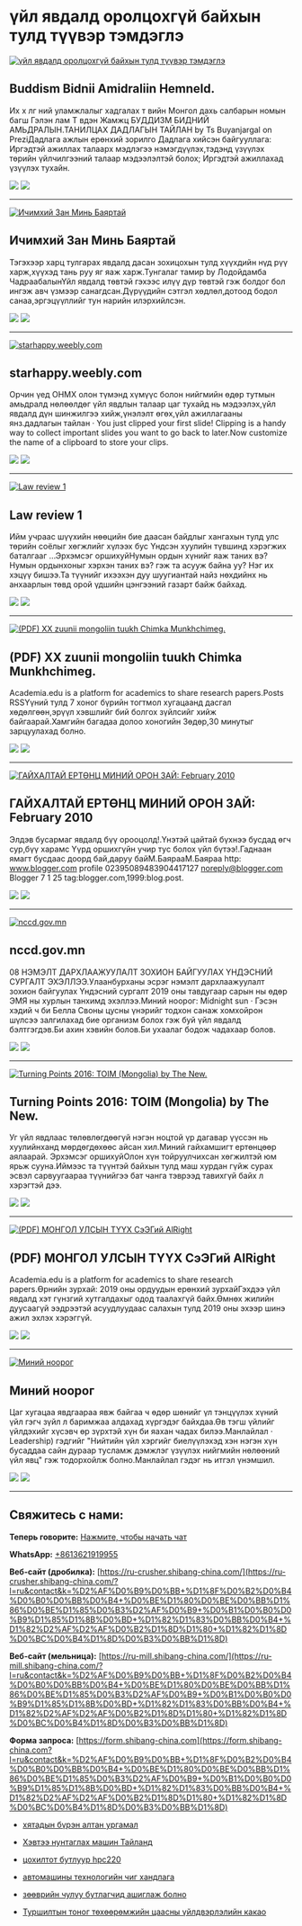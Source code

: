 # үйл явдалд оролцохгүй байхын тулд түүвэр тэмдэглэ

<a href="https://swt.shibang-china.com/?l=ru&img&k=%D2%AF%D0%B9%D0%BB+%D1%8F%D0%B2%D0%B4%D0%B0%D0%BB%D0%B4+%D0%BE%D1%80%D0%BE%D0%BB%D1%86%D0%BE%D1%85%D0%B3%D2%AF%D0%B9+%D0%B1%D0%B0%D0%B9%D1%85%D1%8B%D0%BD+%D1%82%D1%83%D0%BB%D0%B4+%D1%82%D2%AF%D2%AF%D0%B2%D1%8D%D1%80+%D1%82%D1%8D%D0%BC%D0%B4%D1%8D%D0%B3%D0%BB%D1%8D" target="_blank">![үйл явдалд оролцохгүй байхын тулд түүвэр тэмдэглэ](http://static.shibang-china.com/all-800x300/514.jpg)</a>

## Buddism Bidnii Amidraliin Hemneld.
Их х лг ний уламжлалыг хадгалах т вийн Монгол дахь салбарын номын багш Гэлэн лам Т вдэн Жамжц БУДДИЗМ БИДНИЙ АМЬДРАЛЫН.ТАНИЛЦАХ ДАДЛАГЫН ТАЙЛАН by Ts Buyanjargal on PreziДадлага ажлын ерөнхий зорилго Дадлага хийсэн байгууллага: Иргэдтэй ажиллах талаарх мэдлэгээ нэмэгдүүлэх,тэдэнд үзүүлэх төрийн үйлчилгээний талаар мэдээлэлтэй болох; Иргэдтэй ажиллахад үзүүлэх тухайн.


<a href="https://whatsapp.shibangsoft.com/WhatsApp.php" target="_blank" title="WhatsApp">![](http://static.shibang-china.com/icon/whatsapp.png)</a> <a href="https://swt.shibang-china.com/?l=ru&icon&k=%D2%AF%D0%B9%D0%BB+%D1%8F%D0%B2%D0%B4%D0%B0%D0%BB%D0%B4+%D0%BE%D1%80%D0%BE%D0%BB%D1%86%D0%BE%D1%85%D0%B3%D2%AF%D0%B9+%D0%B1%D0%B0%D0%B9%D1%85%D1%8B%D0%BD+%D1%82%D1%83%D0%BB%D0%B4+%D1%82%D2%AF%D2%AF%D0%B2%D1%8D%D1%80+%D1%82%D1%8D%D0%BC%D0%B4%D1%8D%D0%B3%D0%BB%D1%8D" target="_blank">![](http://static.shibang-china.com/icon/chat-ru.png)</a>

---

<a href="https://swt.shibang-china.com/?l=ru&img&k=%D2%AF%D0%B9%D0%BB+%D1%8F%D0%B2%D0%B4%D0%B0%D0%BB%D0%B4+%D0%BE%D1%80%D0%BE%D0%BB%D1%86%D0%BE%D1%85%D0%B3%D2%AF%D0%B9+%D0%B1%D0%B0%D0%B9%D1%85%D1%8B%D0%BD+%D1%82%D1%83%D0%BB%D0%B4+%D1%82%D2%AF%D2%AF%D0%B2%D1%8D%D1%80+%D1%82%D1%8D%D0%BC%D0%B4%D1%8D%D0%B3%D0%BB%D1%8D" target="_blank">![Ичимхий Зан Минь Баяртай](http://static.shibang-china.com/all-800x300/262.jpg)</a>

## Ичимхий Зан Минь Баяртай
Тэгэхээр харц тулгарах явдалд дасан зохицохын тулд хүүхдийн нүд рүү харж,хүүхэд тань руу яг яаж харж.Тунгалаг тамир by Лодойдамба ЧадраабалынҮйл явдалд төвтэй гэхээс илүү дүр төвтэй гэж болдог бол ингэж авч үзмээр санагдсан.Дүрүүдийн сэтгэл хөдлөл,дотоод бодол санаа,эргэцүүллийг тун нарийн илэрхийлсэн.


<a href="https://whatsapp.shibangsoft.com/WhatsApp.php" target="_blank" title="WhatsApp">![](http://static.shibang-china.com/icon/whatsapp.png)</a> <a href="https://swt.shibang-china.com/?l=ru&icon&k=%D2%AF%D0%B9%D0%BB+%D1%8F%D0%B2%D0%B4%D0%B0%D0%BB%D0%B4+%D0%BE%D1%80%D0%BE%D0%BB%D1%86%D0%BE%D1%85%D0%B3%D2%AF%D0%B9+%D0%B1%D0%B0%D0%B9%D1%85%D1%8B%D0%BD+%D1%82%D1%83%D0%BB%D0%B4+%D1%82%D2%AF%D2%AF%D0%B2%D1%8D%D1%80+%D1%82%D1%8D%D0%BC%D0%B4%D1%8D%D0%B3%D0%BB%D1%8D" target="_blank">![](http://static.shibang-china.com/icon/chat-ru.png)</a>

---

<a href="https://swt.shibang-china.com/?l=ru&img&k=%D2%AF%D0%B9%D0%BB+%D1%8F%D0%B2%D0%B4%D0%B0%D0%BB%D0%B4+%D0%BE%D1%80%D0%BE%D0%BB%D1%86%D0%BE%D1%85%D0%B3%D2%AF%D0%B9+%D0%B1%D0%B0%D0%B9%D1%85%D1%8B%D0%BD+%D1%82%D1%83%D0%BB%D0%B4+%D1%82%D2%AF%D2%AF%D0%B2%D1%8D%D1%80+%D1%82%D1%8D%D0%BC%D0%B4%D1%8D%D0%B3%D0%BB%D1%8D" target="_blank">![starhappy.weebly.com](http://static.shibang-china.com/all-800x300/1443.jpg)</a>

## starhappy.weebly.com
Орчин үед ОНМХ олон түмэнд хүмүүс болон нийгмийн өдөр тутмын амьдралд нөлөөлдөг үйл явдлын талаар цаг тухайд нь мэдээлэх,үйл явдалд дүн шинжилгээ хийж,үнэлэлт өгөх,үйл ажиллагааны янз.дадлагын тайлан&nbsp;&#0183;&#32;You just clipped your first slide! Clipping is a handy way to collect important slides you want to go back to later.Now customize the name of a clipboard to store your clips.


<a href="https://whatsapp.shibangsoft.com/WhatsApp.php" target="_blank" title="WhatsApp">![](http://static.shibang-china.com/icon/whatsapp.png)</a> <a href="https://swt.shibang-china.com/?l=ru&icon&k=%D2%AF%D0%B9%D0%BB+%D1%8F%D0%B2%D0%B4%D0%B0%D0%BB%D0%B4+%D0%BE%D1%80%D0%BE%D0%BB%D1%86%D0%BE%D1%85%D0%B3%D2%AF%D0%B9+%D0%B1%D0%B0%D0%B9%D1%85%D1%8B%D0%BD+%D1%82%D1%83%D0%BB%D0%B4+%D1%82%D2%AF%D2%AF%D0%B2%D1%8D%D1%80+%D1%82%D1%8D%D0%BC%D0%B4%D1%8D%D0%B3%D0%BB%D1%8D" target="_blank">![](http://static.shibang-china.com/icon/chat-ru.png)</a>

---

<a href="https://swt.shibang-china.com/?l=ru&img&k=%D2%AF%D0%B9%D0%BB+%D1%8F%D0%B2%D0%B4%D0%B0%D0%BB%D0%B4+%D0%BE%D1%80%D0%BE%D0%BB%D1%86%D0%BE%D1%85%D0%B3%D2%AF%D0%B9+%D0%B1%D0%B0%D0%B9%D1%85%D1%8B%D0%BD+%D1%82%D1%83%D0%BB%D0%B4+%D1%82%D2%AF%D2%AF%D0%B2%D1%8D%D1%80+%D1%82%D1%8D%D0%BC%D0%B4%D1%8D%D0%B3%D0%BB%D1%8D" target="_blank">![Law review 1](http://static.shibang-china.com/all-800x300/1024.jpg)</a>

## Law review 1
Ийм учраас шүүхийн нөөцийн бие даасан байдлыг хангахын тулд улс төрийн соёлыг хөгжлийг хүлээх бус Үндсэн хуулийн түвшинд хэрэгжих баталгааг …Эрхэмсэг оршихуйНумын ордын хүнийг яаж таних вэ? Нумын ордынхоныг хэрхэн таних вэ? гэж та асууж байна уу? Нэг их хэцүү бишээ.Та түүнийг ихээхэн дуу шуугиантай найз нөхдийнх нь анхаарлын төвд орой үдшийн цэнгээний газарт байж байхад.


<a href="https://whatsapp.shibangsoft.com/WhatsApp.php" target="_blank" title="WhatsApp">![](http://static.shibang-china.com/icon/whatsapp.png)</a> <a href="https://swt.shibang-china.com/?l=ru&icon&k=%D2%AF%D0%B9%D0%BB+%D1%8F%D0%B2%D0%B4%D0%B0%D0%BB%D0%B4+%D0%BE%D1%80%D0%BE%D0%BB%D1%86%D0%BE%D1%85%D0%B3%D2%AF%D0%B9+%D0%B1%D0%B0%D0%B9%D1%85%D1%8B%D0%BD+%D1%82%D1%83%D0%BB%D0%B4+%D1%82%D2%AF%D2%AF%D0%B2%D1%8D%D1%80+%D1%82%D1%8D%D0%BC%D0%B4%D1%8D%D0%B3%D0%BB%D1%8D" target="_blank">![](http://static.shibang-china.com/icon/chat-ru.png)</a>

---

<a href="https://swt.shibang-china.com/?l=ru&img&k=%D2%AF%D0%B9%D0%BB+%D1%8F%D0%B2%D0%B4%D0%B0%D0%BB%D0%B4+%D0%BE%D1%80%D0%BE%D0%BB%D1%86%D0%BE%D1%85%D0%B3%D2%AF%D0%B9+%D0%B1%D0%B0%D0%B9%D1%85%D1%8B%D0%BD+%D1%82%D1%83%D0%BB%D0%B4+%D1%82%D2%AF%D2%AF%D0%B2%D1%8D%D1%80+%D1%82%D1%8D%D0%BC%D0%B4%D1%8D%D0%B3%D0%BB%D1%8D" target="_blank">![(PDF) XX zuunii mongoliin tuukh Chimka Munkhchimeg.](http://static.shibang-china.com/all-800x300/595.jpg)</a>

## (PDF) XX zuunii mongoliin tuukh Chimka Munkhchimeg.
Academia.edu is a platform for academics to share research papers.Posts RSSҮүний тулд 7 хоног бүрийн тогтмол хугацаанд дасгал хөдөлгөөн,эрүүл хэвшлийг бий болгох зүйлсийг хийж байгаарай.Хамгийн багадаа долоо хоногийн 3өдөр,30 минутыг зарцуулахад болно.


<a href="https://whatsapp.shibangsoft.com/WhatsApp.php" target="_blank" title="WhatsApp">![](http://static.shibang-china.com/icon/whatsapp.png)</a> <a href="https://swt.shibang-china.com/?l=ru&icon&k=%D2%AF%D0%B9%D0%BB+%D1%8F%D0%B2%D0%B4%D0%B0%D0%BB%D0%B4+%D0%BE%D1%80%D0%BE%D0%BB%D1%86%D0%BE%D1%85%D0%B3%D2%AF%D0%B9+%D0%B1%D0%B0%D0%B9%D1%85%D1%8B%D0%BD+%D1%82%D1%83%D0%BB%D0%B4+%D1%82%D2%AF%D2%AF%D0%B2%D1%8D%D1%80+%D1%82%D1%8D%D0%BC%D0%B4%D1%8D%D0%B3%D0%BB%D1%8D" target="_blank">![](http://static.shibang-china.com/icon/chat-ru.png)</a>

---

<a href="https://swt.shibang-china.com/?l=ru&img&k=%D2%AF%D0%B9%D0%BB+%D1%8F%D0%B2%D0%B4%D0%B0%D0%BB%D0%B4+%D0%BE%D1%80%D0%BE%D0%BB%D1%86%D0%BE%D1%85%D0%B3%D2%AF%D0%B9+%D0%B1%D0%B0%D0%B9%D1%85%D1%8B%D0%BD+%D1%82%D1%83%D0%BB%D0%B4+%D1%82%D2%AF%D2%AF%D0%B2%D1%8D%D1%80+%D1%82%D1%8D%D0%BC%D0%B4%D1%8D%D0%B3%D0%BB%D1%8D" target="_blank">![ГАЙХАЛТАЙ ЕРТӨНЦ МИНИЙ ОРОН ЗАЙ: February 2010](http://static.shibang-china.com/all-800x300/987.jpg)</a>

## ГАЙХАЛТАЙ ЕРТӨНЦ МИНИЙ ОРОН ЗАЙ: February 2010
Элдэв бусармаг явдалд бүү орооцолд!.Үнэтэй цайтай бүхнээ бусдад өгч сур,бүү харамс Үүрд оршихгүйн учир тус болох үйл бүтээ!.Гаднаан ямагт бусдаас доорд бай,даруу байМ.БаярааМ.Баяраа http: www.blogger.com profile 02395089483904417127 noreply@blogger.com Blogger 7 1 25 tag:blogger.com,1999:blog.post.


<a href="https://whatsapp.shibangsoft.com/WhatsApp.php" target="_blank" title="WhatsApp">![](http://static.shibang-china.com/icon/whatsapp.png)</a> <a href="https://swt.shibang-china.com/?l=ru&icon&k=%D2%AF%D0%B9%D0%BB+%D1%8F%D0%B2%D0%B4%D0%B0%D0%BB%D0%B4+%D0%BE%D1%80%D0%BE%D0%BB%D1%86%D0%BE%D1%85%D0%B3%D2%AF%D0%B9+%D0%B1%D0%B0%D0%B9%D1%85%D1%8B%D0%BD+%D1%82%D1%83%D0%BB%D0%B4+%D1%82%D2%AF%D2%AF%D0%B2%D1%8D%D1%80+%D1%82%D1%8D%D0%BC%D0%B4%D1%8D%D0%B3%D0%BB%D1%8D" target="_blank">![](http://static.shibang-china.com/icon/chat-ru.png)</a>

---

<a href="https://swt.shibang-china.com/?l=ru&img&k=%D2%AF%D0%B9%D0%BB+%D1%8F%D0%B2%D0%B4%D0%B0%D0%BB%D0%B4+%D0%BE%D1%80%D0%BE%D0%BB%D1%86%D0%BE%D1%85%D0%B3%D2%AF%D0%B9+%D0%B1%D0%B0%D0%B9%D1%85%D1%8B%D0%BD+%D1%82%D1%83%D0%BB%D0%B4+%D1%82%D2%AF%D2%AF%D0%B2%D1%8D%D1%80+%D1%82%D1%8D%D0%BC%D0%B4%D1%8D%D0%B3%D0%BB%D1%8D" target="_blank">![nccd.gov.mn](http://static.shibang-china.com/all-800x300/1325.jpg)</a>

## nccd.gov.mn
08 НЭМЭЛТ ДАРХЛААЖУУЛАЛТ ЗОХИОН БАЙГУУЛАХ ҮНДЭСНИЙ СУРГАЛТ ЭХЭЛЛЭЭ.Улаанбурханы эсрэг нэмэлт дархлаажуулалт зохион байгуулах Үндэсний сургалт 2019 оны тавдугаар сарын ны өдөр ЭМЯ ны хурлын танхимд эхэллээ.Миний ноорог: Midnight sun&nbsp;&#0183;&#32;Гэсэн хэдий ч би Белла Своны цусны үнэрийг тодхон санаж хомхойрон шүлсээ залгилахад бие организм болох гэж буй үйл явдалд бэлтгэгдэв.Би ахин хэвийн болов.Би ухаалаг бодож чадахаар болов.


<a href="https://whatsapp.shibangsoft.com/WhatsApp.php" target="_blank" title="WhatsApp">![](http://static.shibang-china.com/icon/whatsapp.png)</a> <a href="https://swt.shibang-china.com/?l=ru&icon&k=%D2%AF%D0%B9%D0%BB+%D1%8F%D0%B2%D0%B4%D0%B0%D0%BB%D0%B4+%D0%BE%D1%80%D0%BE%D0%BB%D1%86%D0%BE%D1%85%D0%B3%D2%AF%D0%B9+%D0%B1%D0%B0%D0%B9%D1%85%D1%8B%D0%BD+%D1%82%D1%83%D0%BB%D0%B4+%D1%82%D2%AF%D2%AF%D0%B2%D1%8D%D1%80+%D1%82%D1%8D%D0%BC%D0%B4%D1%8D%D0%B3%D0%BB%D1%8D" target="_blank">![](http://static.shibang-china.com/icon/chat-ru.png)</a>

---

<a href="https://swt.shibang-china.com/?l=ru&img&k=%D2%AF%D0%B9%D0%BB+%D1%8F%D0%B2%D0%B4%D0%B0%D0%BB%D0%B4+%D0%BE%D1%80%D0%BE%D0%BB%D1%86%D0%BE%D1%85%D0%B3%D2%AF%D0%B9+%D0%B1%D0%B0%D0%B9%D1%85%D1%8B%D0%BD+%D1%82%D1%83%D0%BB%D0%B4+%D1%82%D2%AF%D2%AF%D0%B2%D1%8D%D1%80+%D1%82%D1%8D%D0%BC%D0%B4%D1%8D%D0%B3%D0%BB%D1%8D" target="_blank">![Turning Points 2016: TOIM (Mongolia) by The New.](http://static.shibang-china.com/all-800x300/749.jpg)</a>

## Turning Points 2016: TOIM (Mongolia) by The New.
Уг үйл явдлаас төлөвлөгдөөгүй нэгэн ноцтой үр дагавар үүссэн нь хуулийнханд мөрдөгдөхөөс айсан хил.Миний гайхамшигт ертөнцөөр аялаарай. Эрхэмсэг оршихуйОлон хүн тойруулчихсан хөгжилтэй юм ярьж сууна.Иймээс та түүнтэй байхын тулд маш хурдан гүйж сурах эсвэл сарвуугаараа түүнийгээ бат чанга тэврээд тавихгүй байх л хэрэгтэй дээ.


<a href="https://whatsapp.shibangsoft.com/WhatsApp.php" target="_blank" title="WhatsApp">![](http://static.shibang-china.com/icon/whatsapp.png)</a> <a href="https://swt.shibang-china.com/?l=ru&icon&k=%D2%AF%D0%B9%D0%BB+%D1%8F%D0%B2%D0%B4%D0%B0%D0%BB%D0%B4+%D0%BE%D1%80%D0%BE%D0%BB%D1%86%D0%BE%D1%85%D0%B3%D2%AF%D0%B9+%D0%B1%D0%B0%D0%B9%D1%85%D1%8B%D0%BD+%D1%82%D1%83%D0%BB%D0%B4+%D1%82%D2%AF%D2%AF%D0%B2%D1%8D%D1%80+%D1%82%D1%8D%D0%BC%D0%B4%D1%8D%D0%B3%D0%BB%D1%8D" target="_blank">![](http://static.shibang-china.com/icon/chat-ru.png)</a>

---

<a href="https://swt.shibang-china.com/?l=ru&img&k=%D2%AF%D0%B9%D0%BB+%D1%8F%D0%B2%D0%B4%D0%B0%D0%BB%D0%B4+%D0%BE%D1%80%D0%BE%D0%BB%D1%86%D0%BE%D1%85%D0%B3%D2%AF%D0%B9+%D0%B1%D0%B0%D0%B9%D1%85%D1%8B%D0%BD+%D1%82%D1%83%D0%BB%D0%B4+%D1%82%D2%AF%D2%AF%D0%B2%D1%8D%D1%80+%D1%82%D1%8D%D0%BC%D0%B4%D1%8D%D0%B3%D0%BB%D1%8D" target="_blank">![(PDF) МОНГОЛ УЛСЫН ТҮҮХ СэЭГий AlRight](http://static.shibang-china.com/all-800x300/752.jpg)</a>

## (PDF) МОНГОЛ УЛСЫН ТҮҮХ СэЭГий AlRight
Academia.edu is a platform for academics to share research papers.Өрнийн зурхай: 2019 оны ордуудын ерөнхий зурхайГэхдээ үйл явдалд хэт гүнзгий хутгалдахыг одод таалахгүй байх.Өмнөх жилийн дуусаагүй ээдрээтэй асуудлуудаас салахын тулд 2019 оны эхээр шинэ ажил эхлэх хэрэггүй.


<a href="https://whatsapp.shibangsoft.com/WhatsApp.php" target="_blank" title="WhatsApp">![](http://static.shibang-china.com/icon/whatsapp.png)</a> <a href="https://swt.shibang-china.com/?l=ru&icon&k=%D2%AF%D0%B9%D0%BB+%D1%8F%D0%B2%D0%B4%D0%B0%D0%BB%D0%B4+%D0%BE%D1%80%D0%BE%D0%BB%D1%86%D0%BE%D1%85%D0%B3%D2%AF%D0%B9+%D0%B1%D0%B0%D0%B9%D1%85%D1%8B%D0%BD+%D1%82%D1%83%D0%BB%D0%B4+%D1%82%D2%AF%D2%AF%D0%B2%D1%8D%D1%80+%D1%82%D1%8D%D0%BC%D0%B4%D1%8D%D0%B3%D0%BB%D1%8D" target="_blank">![](http://static.shibang-china.com/icon/chat-ru.png)</a>

---

<a href="https://swt.shibang-china.com/?l=ru&img&k=%D2%AF%D0%B9%D0%BB+%D1%8F%D0%B2%D0%B4%D0%B0%D0%BB%D0%B4+%D0%BE%D1%80%D0%BE%D0%BB%D1%86%D0%BE%D1%85%D0%B3%D2%AF%D0%B9+%D0%B1%D0%B0%D0%B9%D1%85%D1%8B%D0%BD+%D1%82%D1%83%D0%BB%D0%B4+%D1%82%D2%AF%D2%AF%D0%B2%D1%8D%D1%80+%D1%82%D1%8D%D0%BC%D0%B4%D1%8D%D0%B3%D0%BB%D1%8D" target="_blank">![Миний ноорог](http://static.shibang-china.com/all-800x300/1163.jpg)</a>

## Миний ноорог
Цаг хугацаа явдгаараа явж байгаа ч өдөр шөнийг үл тэнцүүлэх хүний үйл гэгч зүйл л баримжаа алдахад хүргэдэг байхдаа.Өв тэгш үйлийг үйлдэхийг хүсэвч өр зүрхтэй хүн би яахан чадах билээ.Манлайлал&nbsp;&#0183;&#32;Leadership) гэдгийг &quot;Нийтийн үйл хэргийг биелүүлэхэд хэн нэгэн хүн бусаддаа сайн дураар тусламж дэмжлэг үзүүлэх нийгмийн нөлөөний үйл явц&quot; гэж тодорхойлж болно.Манлайлал гэдэг нь итгэл үнэмшил.


<a href="https://whatsapp.shibangsoft.com/WhatsApp.php" target="_blank" title="WhatsApp">![](http://static.shibang-china.com/icon/whatsapp.png)</a> <a href="https://swt.shibang-china.com/?l=ru&icon&k=%D2%AF%D0%B9%D0%BB+%D1%8F%D0%B2%D0%B4%D0%B0%D0%BB%D0%B4+%D0%BE%D1%80%D0%BE%D0%BB%D1%86%D0%BE%D1%85%D0%B3%D2%AF%D0%B9+%D0%B1%D0%B0%D0%B9%D1%85%D1%8B%D0%BD+%D1%82%D1%83%D0%BB%D0%B4+%D1%82%D2%AF%D2%AF%D0%B2%D1%8D%D1%80+%D1%82%D1%8D%D0%BC%D0%B4%D1%8D%D0%B3%D0%BB%D1%8D" target="_blank">![](http://static.shibang-china.com/icon/chat-ru.png)</a>

---
## Свяжитесь с нами:

**Теперь говорите:** [Нажмите, чтобы начать чат](https://swt.shibang-china.com?l=ru&contact&k=%D2%AF%D0%B9%D0%BB+%D1%8F%D0%B2%D0%B4%D0%B0%D0%BB%D0%B4+%D0%BE%D1%80%D0%BE%D0%BB%D1%86%D0%BE%D1%85%D0%B3%D2%AF%D0%B9+%D0%B1%D0%B0%D0%B9%D1%85%D1%8B%D0%BD+%D1%82%D1%83%D0%BB%D0%B4+%D1%82%D2%AF%D2%AF%D0%B2%D1%8D%D1%80+%D1%82%D1%8D%D0%BC%D0%B4%D1%8D%D0%B3%D0%BB%D1%8D)

**WhatsApp:**  [+8613621919955](https://whatsapp.shibangsoft.com/WhatsApp.php)

**Веб-сайт (дробилка):** [https://ru-crusher.shibang-china.com/](https://ru-crusher.shibang-china.com/?l=ru&contact&k=%D2%AF%D0%B9%D0%BB+%D1%8F%D0%B2%D0%B4%D0%B0%D0%BB%D0%B4+%D0%BE%D1%80%D0%BE%D0%BB%D1%86%D0%BE%D1%85%D0%B3%D2%AF%D0%B9+%D0%B1%D0%B0%D0%B9%D1%85%D1%8B%D0%BD+%D1%82%D1%83%D0%BB%D0%B4+%D1%82%D2%AF%D2%AF%D0%B2%D1%8D%D1%80+%D1%82%D1%8D%D0%BC%D0%B4%D1%8D%D0%B3%D0%BB%D1%8D)

**Веб-сайт (мельница):** [https://ru-mill.shibang-china.com/](https://ru-mill.shibang-china.com/?l=ru&contact&k=%D2%AF%D0%B9%D0%BB+%D1%8F%D0%B2%D0%B4%D0%B0%D0%BB%D0%B4+%D0%BE%D1%80%D0%BE%D0%BB%D1%86%D0%BE%D1%85%D0%B3%D2%AF%D0%B9+%D0%B1%D0%B0%D0%B9%D1%85%D1%8B%D0%BD+%D1%82%D1%83%D0%BB%D0%B4+%D1%82%D2%AF%D2%AF%D0%B2%D1%8D%D1%80+%D1%82%D1%8D%D0%BC%D0%B4%D1%8D%D0%B3%D0%BB%D1%8D)

**Форма запроса:** [https://form.shibang-china.com](https://form.shibang-china.com?l=ru&contact&k=%D2%AF%D0%B9%D0%BB+%D1%8F%D0%B2%D0%B4%D0%B0%D0%BB%D0%B4+%D0%BE%D1%80%D0%BE%D0%BB%D1%86%D0%BE%D1%85%D0%B3%D2%AF%D0%B9+%D0%B1%D0%B0%D0%B9%D1%85%D1%8B%D0%BD+%D1%82%D1%83%D0%BB%D0%B4+%D1%82%D2%AF%D2%AF%D0%B2%D1%8D%D1%80+%D1%82%D1%8D%D0%BC%D0%B4%D1%8D%D0%B3%D0%BB%D1%8D)

* [хятадын бүрэн алтан ургамал](../128/%D1%85%D1%8F%D1%82%D0%B0%D0%B4%D1%8B%D0%BD%20%D0%B1%D2%AF%D1%80%D1%8D%D0%BD%20%D0%B0%D0%BB%D1%82%D0%B0%D0%BD%20%D1%83%D1%80%D0%B3%D0%B0%D0%BC%D0%B0%D0%BB.md)

* [Хэвтээ нунтаглах машин Тайланд](../129/%D0%A5%D1%8D%D0%B2%D1%82%D1%8D%D1%8D%20%D0%BD%D1%83%D0%BD%D1%82%D0%B0%D0%B3%D0%BB%D0%B0%D1%85%20%D0%BC%D0%B0%D1%88%D0%B8%D0%BD%20%D0%A2%D0%B0%D0%B9%D0%BB%D0%B0%D0%BD%D0%B4.md)

* [цохилтот бутлуур hpc220](../129/%D1%86%D0%BE%D1%85%D0%B8%D0%BB%D1%82%D0%BE%D1%82%20%D0%B1%D1%83%D1%82%D0%BB%D1%83%D1%83%D1%80%20hpc220.md)

* [автомашины технологийн чиг хандлага](../129/%D0%B0%D0%B2%D1%82%D0%BE%D0%BC%D0%B0%D1%88%D0%B8%D0%BD%D1%8B%20%D1%82%D0%B5%D1%85%D0%BD%D0%BE%D0%BB%D0%BE%D0%B3%D0%B8%D0%B9%D0%BD%20%D1%87%D0%B8%D0%B3%20%D1%85%D0%B0%D0%BD%D0%B4%D0%BB%D0%B0%D0%B3%D0%B0.md)

* [зөөврийн чулуу бутлагчид ашиглаж болно](../128/%D0%B7%D3%A9%D3%A9%D0%B2%D1%80%D0%B8%D0%B9%D0%BD%20%D1%87%D1%83%D0%BB%D1%83%D1%83%20%D0%B1%D1%83%D1%82%D0%BB%D0%B0%D0%B3%D1%87%D0%B8%D0%B4%20%D0%B0%D1%88%D0%B8%D0%B3%D0%BB%D0%B0%D0%B6%20%D0%B1%D0%BE%D0%BB%D0%BD%D0%BE.md)

* [Туршилтын тоног төхөөрөмжийн цаасны үйлдвэрлэлийн какао](../130/%D0%A2%D1%83%D1%80%D1%88%D0%B8%D0%BB%D1%82%D1%8B%D0%BD%20%D1%82%D0%BE%D0%BD%D0%BE%D0%B3%20%D1%82%D3%A9%D1%85%D3%A9%D3%A9%D1%80%D3%A9%D0%BC%D0%B6%D0%B8%D0%B9%D0%BD%20%D1%86%D0%B0%D0%B0%D1%81%D0%BD%D1%8B%20%D2%AF%D0%B9%D0%BB%D0%B4%D0%B2%D1%8D%D1%80%D0%BB%D1%8D%D0%BB%D0%B8%D0%B9%D0%BD%20%D0%BA%D0%B0%D0%BA%D0%B0%D0%BE.md)